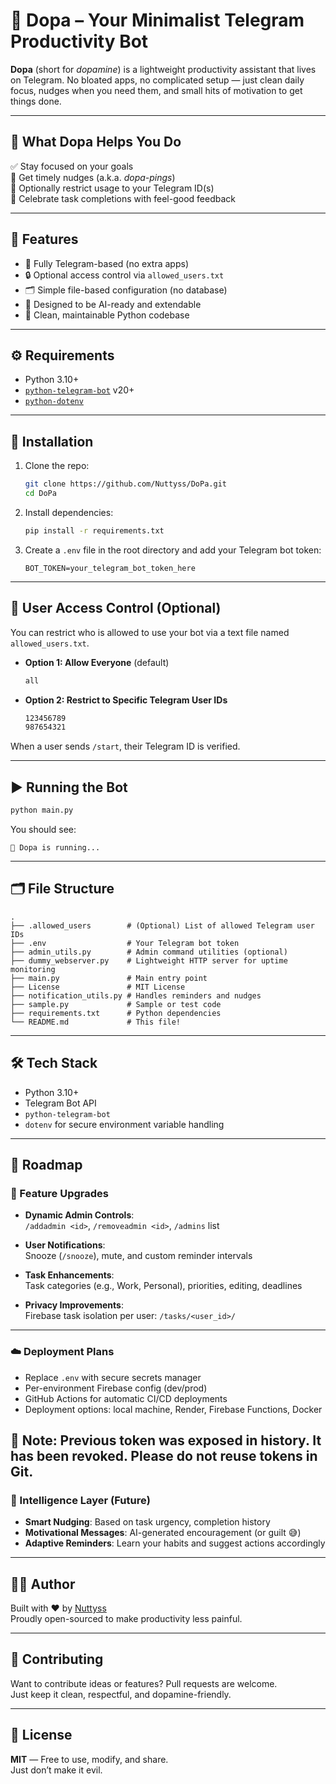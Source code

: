 # 🚀 Dopa – Your Minimalist Telegram Productivity Bot

**Dopa** (short for *dopamine*) is a lightweight productivity assistant that lives on Telegram. No bloated apps, no complicated setup — just clean daily focus, nudges when you need them, and small hits of motivation to get things done.

---

## 🎯 What Dopa Helps You Do

✅ Stay focused on your goals  
🔔 Get timely nudges (a.k.a. *dopa-pings*)  
🔐 Optionally restrict usage to your Telegram ID(s)  
🎉 Celebrate task completions with feel-good feedback

---

## 🧠 Features

- 📱 Fully Telegram-based (no extra apps)
- 🔒 Optional access control via `allowed_users.txt`
- 🗂 Simple file-based configuration (no database)
- 🧠 Designed to be AI-ready and extendable
- 🧼 Clean, maintainable Python codebase

---

## ⚙️ Requirements

- Python 3.10+
- [`python-telegram-bot`](https://github.com/python-telegram-bot/python-telegram-bot) v20+
- [`python-dotenv`](https://pypi.org/project/python-dotenv/)

---

## 🔧 Installation

1. Clone the repo:
   ```bash
   git clone https://github.com/Nuttyss/DoPa.git
   cd DoPa
   ```

2. Install dependencies:
   ```bash
   pip install -r requirements.txt
   ```

3. Create a `.env` file in the root directory and add your Telegram bot token:
   ```env
   BOT_TOKEN=your_telegram_bot_token_here
   ```

---

## 👥 User Access Control (Optional)

You can restrict who is allowed to use your bot via a text file named `allowed_users.txt`.

- **Option 1: Allow Everyone** (default)  
  ```txt
  all
  ```

- **Option 2: Restrict to Specific Telegram User IDs**  
  ```txt
  123456789
  987654321
  ```

When a user sends `/start`, their Telegram ID is verified.

---

## ▶️ Running the Bot

```bash
python main.py
```

You should see:
```
🤖 Dopa is running...
```

---

## 🗂 File Structure

```
.
├── .allowed_users        # (Optional) List of allowed Telegram user IDs
├── .env                  # Your Telegram bot token
├── admin_utils.py        # Admin command utilities (optional)
├── dummy_webserver.py    # Lightweight HTTP server for uptime monitoring
├── main.py               # Main entry point
├── License               # MIT License
├── notification_utils.py # Handles reminders and nudges
├── sample.py             # Sample or test code
├── requirements.txt      # Python dependencies
└── README.md             # This file!
```

---

## 🛠 Tech Stack

- Python 3.10+
- Telegram Bot API
- `python-telegram-bot`
- `dotenv` for secure environment variable handling

---

## 🔮 Roadmap

### 🔧 Feature Upgrades

- **Dynamic Admin Controls**:  
  `/addadmin <id>`, `/removeadmin <id>`, `/admins` list

- **User Notifications**:  
  Snooze (`/snooze`), mute, and custom reminder intervals

- **Task Enhancements**:  
  Task categories (e.g., Work, Personal), priorities, editing, deadlines

- **Privacy Improvements**:  
  Firebase task isolation per user: `/tasks/<user_id>/`

---

### ☁️ Deployment Plans

- Replace `.env` with secure secrets manager  
- Per-environment Firebase config (dev/prod)  
- GitHub Actions for automatic CI/CD deployments  
- Deployment options: local machine, Render, Firebase Functions, Docker

🔐 Note: Previous token was exposed in history. It has been revoked. Please do not reuse tokens in Git.
---

### 🧠 Intelligence Layer (Future)

- **Smart Nudging**: Based on task urgency, completion history  
- **Motivational Messages**: AI-generated encouragement (or guilt 😅)  
- **Adaptive Reminders**: Learn your habits and suggest actions accordingly

---

## 👨‍💻 Author

Built with ❤️ by [Nuttyss](https://github.com/Nuttyss)  
Proudly open-sourced to make productivity less painful.

---

## 🤝 Contributing

Want to contribute ideas or features? Pull requests are welcome.  
Just keep it clean, respectful, and dopamine-friendly.

---

## 📜 License

**MIT** — Free to use, modify, and share.  
Just don’t make it evil.
